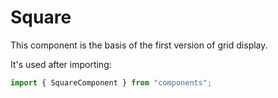# Square

This component is the basis of the first version of grid display.

It's used after importing:

```js
import { SquareComponent } from "components";
```
